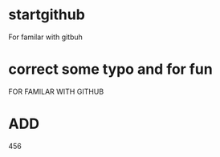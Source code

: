 # startgithub
For familar with gitbuh
# correct some typo and for fun
FOR FAMILAR WITH GITHUB
# ADD
456
